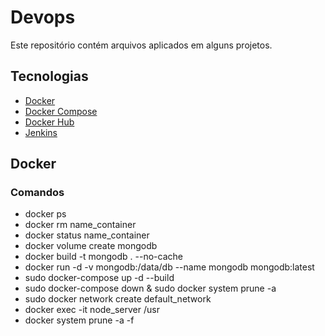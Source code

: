 # Devops

Este repositório contém arquivos aplicados em alguns projetos.

## Tecnologias
* [Docker](https://www.docker.com/)
* [Docker Compose](https://docs.docker.com/compose/)
* [Docker Hub](https://hub.docker.com/)
* [Jenkins](https://www.jenkins.io/)

## Docker

### Comandos

* docker ps
* docker rm name_container
* docker status name_container
* docker volume create mongodb
* docker build -t mongodb . --no-cache
* docker run -d -v mongodb:/data/db --name mongodb mongodb:latest
* sudo docker-compose up -d --build
* sudo docker-compose down & sudo docker system prune -a
* sudo docker network create default_network
* docker exec -it node_server /usr
* docker system prune -a -f

